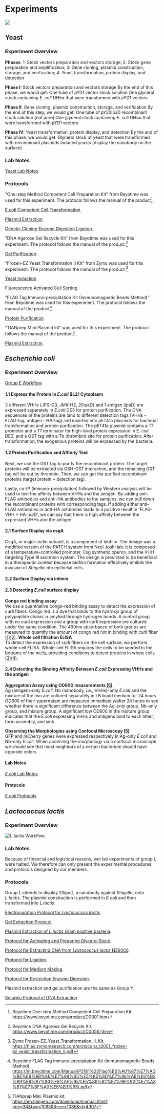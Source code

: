 <div class="h1-bg">
    <h1 class>Experiments</h1>
    <img src="https://static.igem.wiki/teams/4161/wiki/wetlab5-for-bg.png" />
</div>

## Yeast

### Experiment Overview

**Phases**: 1. Stock vectors preparation and vectors storage; 2. Stock gene preparation and amplification; 3. Gene cloning, plasmid construction, storage, and verification; 4. Yeast transformation, protein display, and detection

**Phase I:** Stock vectors preparation and vectors storage
By the end of this phase, we would get:
One tube of pYD1 vector stock solution
One glycerol stock containing *E. coli* DH5α that were transformed with pYD1 vectors

**Phase II**: Gene cloning, plasmid construction, storage, and verification
By the end of this step, we would get:
One tube of pY20ipaD recombinant stock solution (not pure)
One glycerol stock containing *E. coli* DH5α that were transformed with pYD1 vectors

**Phase IV**: Yeast transformation, protein display, and detection
By the end of this phase, we would get:
Glycerol stock of yeast that were transformed with recombinant plasmids
Induced yeasts (display the nanobody on the surface)

### Lab Notes

[Yeast Lab Notes](https://static.igem.wiki/teams/4161/wiki/saccharomyces-cerevisiae-lab-notebook.pdf).

### Protocols

"One-step Method Competent Cell Preparation Kit" from Beyotime was used for this experiment. The protocol follows the manual of the product[^1].

[E.coli Competent Cell Transformation](https://static.igem.wiki/teams/4161/wiki/e-coli-competent-cell-transformation.pdf).

[Plasmid Extraction](https://static.igem.wiki/teams/4161/wiki/plasmid-extraction.pdf).

[Genetic Cloning Enzyme Digestion Ligation](https://static.igem.wiki/teams/4161/wiki/genetic-cloning-enzyme-digestion-ligation.pdf).

"DNA Agarose Gel Recycle Kit" from Beyotime was used for this experiment. The protocol follows the manual of the product.[^2]

[Gel Purification](https://static.igem.wiki/teams/4161/wiki/gel-purification.pdf).

"Frozen-EZ Yeast Transformation II Kit" from Zymo was used for this experiment. The protocol follows the manual of the product.[^3]

[Yeast Induction](https://static.igem.wiki/teams/4161/wiki/yeast-induction.pdf).

[Fluorescence Activated Cell Sorting](https://static.igem.wiki/teams/4161/wiki/florescence-activated-cell-sorting.pdf).

"FLAG Tag Immuno-precipitation Kit (Immunomagnetic Beads Method)" from Beyotime was used for this experiment. The protocol follows the manual of the product[^4].

[Protein Purification](https://static.igem.wiki/teams/4161/wiki/protein-purification.pdf).

"TIANprep Mini Plasmid kit" was used for this experiment. The protocol follows the manual of the product[^5].

[Plasmid Extraction](https://static.igem.wiki/teams/4161/wiki/plasmid-extraction.pdf).

## *Escherichia coli*

### Experiment Overview

[Group E Workflow](https://static.igem.wiki/teams/4161/wiki/group-e-workflow.pdf).

#### 1.1 Express the Protein in *E.coli* BL21 Cytoplasm

3 different VHHs (JPS-G3, JMK-H2, 20ipaD) and 1 antigen (ipaD) are expressed separately in *E.coli* DE3 for protein purification. The DNA sequences of the proteins are bind to different detection tags (VHHs - FLAG-tag, antigen - HA-tag) and inserted into pET41a plasmids for bacterial transformation and protein purification. The pET41a plasmid contains a T7 promoter and a T7 terminator for high-level protein expression in E. *coli* DE3, and a GST tag with a Tb (thrombin) site for protein purification. After transformation, the exogenous proteins will be expressed by the bacteria.

#### 1.2 Protein Purification and Affinity Test

Next, we use the GST tag to purify the recombinant protein. The target proteins will be extracted via GSH-GST interaction, and the remaining GST tag will be cut by thrombin. Then, we can get the purified recombinant proteins (target protein + detection tag).

Lastly, co-IP (immuno-precipitation) followed by Western analysis will be used to test the affinity between VHHs and the antigen. By adding anti-FLAG antibodies and anti-HA antibodies to the samples, we can pull down the recombinant proteins with corresponding tags. If adding either anti-FLAG antibodies or anti-HA antibodies leads to a positive result in 'FLAG-VHH + HA-ipaD', we can say that there is high affinity between the expressed VHHs and the antigen.

#### 2.1 Surface Display via csgA

CsgA, or major curlin subunit, is a component of biofilm. The design was a modified version of the PATCH system from Neel Joshi lab. It is composed of a temperature-controlled promoter, Csg synthetic operon, and the VHH targeting Type III secretion system. The design is predicted to be beneficial in a therapeutic context because biofilm formation effectively inhibits the invasion of *Shigella* into epithelial cells.

#### 2.2 Surface Display via intimin

#### 2.3 Detecting *E.coli* surface display

**Congo red binding assay**\
   We use a quantitative congo-red binding assay to detect the expression of curli fibers. Congo red is a dye that binds to the hydroxyl group of polypeptide chains in amyloid through hydrogen bonds. A control group with no curli expression and a group with curli expression are cultured under the same condition. The 490nm absorbance of both groups are measured to quantify the amount of congo red not in binding with curli fiber [(1)](https://www.ncbi.nlm.nih.gov/pmc/articles/PMC6898321/)[(2)](https://pubs.acs.org/doi/full/10.1021/acsbiomaterials.6b00437).
**Whole cell filtration ELISA**\
   To detect the expression of curli fibers on the cell surface, we perform whole-cell ELISA. Whole-cell ELISA requires the cells to be seeded to the bottoms of the wells, providing conditions to detect proteins in whole cells [(3)](https://www.ncbi.nlm.nih.gov/pmc/articles/PMC6898321/)[(4)](https://www.lsbio.com/products/elisakits/cellbased).

#### 2.4 Detecting the Binding Affinity Between *E.coli* Expressing VHHs and the antigen

   **Aggregation Assay using OD600 measurements [(5)](https://doi.org/10.1016/j.cell.2018.06.041)**\
   Ag (antigen)-only *E.coli*, Nb (nanobody, i.e., VHHs)-only *E.coli* and the mixture of the two are cultured separately in LB liquid medium for 24 hours. OD600 of their supernatant are measured immediately/after 24 hours to see whether there is significant difference between the Ag-only group, Nb-only group, and mixture group. A significant low OD600 in the mixture group indicates that the *E.coli* expressing VHHs and antigens bind to each other, form assembly, and sink.

   **Observing the Morphologies using Confocal Microscopy [(5)](https://doi.org/10.1016/j.cell.2018.06.041)**\
   GFP and m*Cherry* genes were expressed respectively in Ag-only *E.coli* and Nb-only *E.coli*. When observing the morphology via a confocal microscope, we should see that most neighbors of a certain bacterium should have opposite colors.

#### Lab Notes

[*E.coli* Lab Notes](https://static.igem.wiki/teams/4161/wiki/igem-e-labnotes.pdf).

#### Protocols

[*E.coli* Protocols](https://static.igem.wiki/teams/4161/wiki/igem-e-protocols.pdf).

## *Lactococcus lactis*

### Experiment Overview

![*L.lactis* Workflow](https://static.igem.wiki/teams/4161/wiki/workflow-of-l-lactis-team.png).

### Lab Notes

Because of financial and logistical reasons, wet lab experiments of group L were halted. We therefore can only present the experimental procedures and protocols designed by our members.

### Protocols

Group L intends to display 20ipaD, a nanobody against *Shigella*, onto *L.lactis*. The plasmid construction is performed in *E.coli* and then transformed into *L.lactis*.

[Electroporation Protocol for *Lactococcus lactis*](https://static.igem.wiki/teams/4161/wiki/electroporation-protocol-for-lactococcus-lactis.pdf).

[Gel Extraction Protocol](https://static.igem.wiki/teams/4161/wiki/gel-extraction-protocol.pdf).

[Plasmid Extraction of *L.lactis* Gram positive bacteria](https://static.igem.wiki/teams/4161/wiki/plasmid-extraction-of-l-lactis-gram-positive-bacteria.pdf).

[Protocol for Activating and Preparing Glycerol Stock](https://static.igem.wiki/teams/4161/wiki/protocol-for-activating-and-preparing-glycerol-stock.pdf).

[Protocol for Extracting DNA from *Lactococcus lactis* NZ9000](https://static.igem.wiki/teams/4161/wiki/protocol-for-extracting-dna-from-lactococcus-lactis-nz9000.pdf).

[Protocol for Ligation](https://static.igem.wiki/teams/4161/wiki/protocol-for-ligation.pdf).

[Protocol for Medium Making](https://static.igem.wiki/teams/4161/wiki/protocol-for-medium-making.pdf).

[Protocol for Restriction Enzyme Digestion](https://static.igem.wiki/teams/4161/wiki/protocol-for-restriction-enzyme-digestion.pdf).

Plasmid extraction and gel purification are the same as Group Y.

[Solarbio Protocol of DNA Extraction](https://static.igem.wiki/teams/4161/wiki/solarbio-protocol-of-dna-extraction.pdf).

[^1]: Beyotime One-step Method Competent Cell Preparation Kit. <https://www.beyotime.com/product/D0301.htm>

[^2]: Beyotime DNA Agarose Gel Recycle Kit. <https://www.beyotime.com/product/D0056.htm>

[^3]:Zymo Frozen-EZ_Yeast_Transformation_II_Kit. <https://files.zymoresearch.com/protocols/_t2001_frozen-ez_yeast_transformation_ii.pdf>

[^4]: Beyotime FLAG Tag Immuno-precipitation Kit (Immunomagnetic Beads Method). <https://m.beyotime.com/Manual/P2181%20Flag%E6%A0%87%E7%AD%BE%E8%9B%8B%E7%99%BD%E5%85%8D%E7%96%AB%E6%B2%89%E6%B7%80%E8%AF%95%E5%89%82%E7%9B%92(%E7%A3%81%E7%8F%A0%E6%B3%95).pdf>

[^5]:TIANprep Mini Plasmid kit. <https://en.tiangen.com/download/manual.html?one=34&two=1085&three=1086&id=4307>
